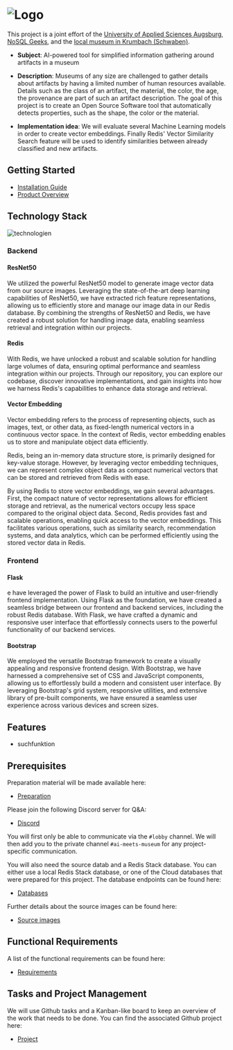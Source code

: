 
# ![Logo](https://github.com/nosqlgeek/ai-meets-museum/assets/63855548/6039b0dd-1a78-464b-92c6-746099e0e966)

This project is a joint effort of the [University of Applied Sciences Augsburg](https://www.hs-augsburg.de), [NoSQL Geeks](https://www.nosqlgeeks.com/de/index.html), and the [local museum in Krumbach (Schwaben)](https://www.museum-krumbach.de).

*  **Subject**: AI-powered tool for simplified information gathering around artifacts in a museum

*  **Description**: Museums of any size are challenged to gather details about artifacts by having a limited number of human resources available. Details such as the class of an artifact, the material, the color, the age, the provenance are part of such an artifact description. The goal of this project is to create an Open Source Software tool that automatically detects properties, such as the shape, the color or the material.

*  **Implementation idea**: We will evaluate several Machine Learning models in order to create vector embeddings. Finally Redis' Vector Similarity Search feature will be used to identify similarities between already classified and new artifacts.

## Getting Started
- [Installation Guide](https://github.com/nosqlgeek/ai-meets-museum/blob/main/src/aimm/docker-setup.md)
- [Product Overview](https://showcase.informatik.hs-augsburg.de/sose-2023/ai-meets-museum)

## Technology Stack

![technologien](https://github.com/nosqlgeek/ai-meets-museum/assets/63855548/b964f6e1-929a-4b48-9847-6ccc4370587a)


### Backend

#### ResNet50
We utilized the powerful ResNet50 model to generate image vector data from our source images. Leveraging the state-of-the-art deep learning capabilities of ResNet50, we have extracted rich feature representations, allowing us to efficiently store and manage our image data in our Redis database. By combining the strengths of ResNet50 and Redis, we have created a robust solution for handling image data, enabling seamless retrieval and integration within our projects.

#### Redis
With Redis, we have unlocked a robust and scalable solution for handling large volumes of data, ensuring optimal performance and seamless integration within our projects. Through our repository, you can explore our codebase, discover innovative implementations, and gain insights into how we harness Redis's capabilities to enhance data storage and retrieval.

#### Vector Embedding
Vector embedding refers to the process of representing objects, such as images, text, or other data, as fixed-length numerical vectors in a continuous vector space. In the context of Redis, vector embedding enables us to store and manipulate object data efficiently.

Redis, being an in-memory data structure store, is primarily designed for key-value storage. However, by leveraging vector embedding techniques, we can represent complex object data as compact numerical vectors that can be stored and retrieved from Redis with ease.

By using Redis to store vector embeddings, we gain several advantages. First, the compact nature of vector representations allows for efficient storage and retrieval, as the numerical vectors occupy less space compared to the original object data. Second, Redis provides fast and scalable operations, enabling quick access to the vector embeddings. This facilitates various operations, such as similarity search, recommendation systems, and data analytics, which can be performed efficiently using the stored vector data in Redis.

### Frontend

#### Flask
e have leveraged the power of Flask to build an intuitive and user-friendly frontend implementation. Using Flask as the foundation, we have created a seamless bridge between our frontend and backend services, including the robust Redis database. With Flask, we have crafted a dynamic and responsive user interface that effortlessly connects users to the powerful functionality of our backend services.

#### Bootstrap
We employed the versatile Bootstrap framework to create a visually appealing and responsive frontend design. With Bootstrap, we have harnessed a comprehensive set of CSS and JavaScript components, allowing us to effortlessly build a modern and consistent user interface. By leveraging Bootstrap's grid system, responsive utilities, and extensive library of pre-built components, we have ensured a seamless user experience across various devices and screen sizes.

## Features
- suchfunktion

## Prerequisites 

Preparation material will be made available here: 

* [Preparation](./doc/Preparation.md)  

Please join the following Discord server for Q&A:  

* [Discord](https://discord.gg/J2qERxHCPP)  

You will first only be able to communicate via the `#lobby` channel. We will then add you to the private channel `#ai-meets-museum` for any project-specific communication.  

You will also need the source datab and a Redis Stack database. You can either use a local Redis Stack database, or one of the Cloud databases that were prepared for this project. The database endpoints can be found here:  

* [Databases](https://github.com/nosqlgeek/ai-meets-museum-priv)  

Further details about the source images can be found here:  

* [Source images](./doc/SourceImages.md)  

## Functional Requirements  

A list of the functional requirements can be found here: 

* [Requirements](./doc/Requirements.md)  

## Tasks and Project Management  

We will use Github tasks and a Kanban-like board to keep an overview of the work that needs to be done. You can find the associated Github project here:  

* [Project](https://github.com/users/nosqlgeek/projects/1)
